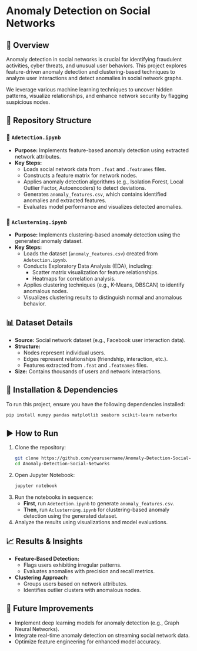 # Anomaly Detection on Social Networks

## 📌 Overview
Anomaly detection in social networks is crucial for identifying fraudulent activities, cyber threats, and unusual user behaviors. This project explores feature-driven anomaly detection and clustering-based techniques to analyze user interactions and detect anomalies in social network graphs. 

We leverage various machine learning techniques to uncover hidden patterns, visualize relationships, and enhance network security by flagging suspicious nodes.

## 📂 Repository Structure

### 📁 `Adetection.ipynb`
- **Purpose:** Implements feature-based anomaly detection using extracted network attributes.
- **Key Steps:**
  - Loads social network data from `.feat` and `.featnames` files.
  - Constructs a feature matrix for network nodes.
  - Applies anomaly detection algorithms (e.g., Isolation Forest, Local Outlier Factor, Autoencoders) to detect deviations.
  - Generates `anomaly_features.csv`, which contains identified anomalies and extracted features.
  - Evaluates model performance and visualizes detected anomalies.

### 📁 `Aclusterning.ipynb`
- **Purpose:** Implements clustering-based anomaly detection using the generated anomaly dataset.
- **Key Steps:**
  - Loads the dataset (`anomaly_features.csv`) created from `Adetection.ipynb`.
  - Conducts Exploratory Data Analysis (EDA), including:
    - Scatter matrix visualization for feature relationships.
    - Heatmaps for correlation analysis.
  - Applies clustering techniques (e.g., K-Means, DBSCAN) to identify anomalous nodes.
  - Visualizes clustering results to distinguish normal and anomalous behavior.

## 📊 Dataset Details
- **Source:** Social network dataset (e.g., Facebook user interaction data).
- **Structure:**
  - Nodes represent individual users.
  - Edges represent relationships (friendship, interaction, etc.).
  - Features extracted from `.feat` and `.featnames` files.
- **Size:** Contains thousands of users and network interactions.

## 🚀 Installation & Dependencies
To run this project, ensure you have the following dependencies installed:
```bash
pip install numpy pandas matplotlib seaborn scikit-learn networkx
```

## ▶️ How to Run
1. Clone the repository:
   ```bash
   git clone https://github.com/yourusername/Anomaly-Detection-Social-Networks.git
   cd Anomaly-Detection-Social-Networks
   ```
2. Open Jupyter Notebook:
   ```bash
   jupyter notebook
   ```
3. Run the notebooks in sequence:
   - **First**, run `Adetection.ipynb` to generate `anomaly_features.csv`.
   - **Then**, run `Aclusterning.ipynb` for clustering-based anomaly detection using the generated dataset.
4. Analyze the results using visualizations and model evaluations.

## 📈 Results & Insights
- **Feature-Based Detection:**
  - Flags users exhibiting irregular patterns.
  - Evaluates anomalies with precision and recall metrics.
- **Clustering Approach:**
  - Groups users based on network attributes.
  - Identifies outlier clusters with anomalous nodes.

## 🔮 Future Improvements
- Implement deep learning models for anomaly detection (e.g., Graph Neural Networks).
- Integrate real-time anomaly detection on streaming social network data.
- Optimize feature engineering for enhanced model accuracy.


